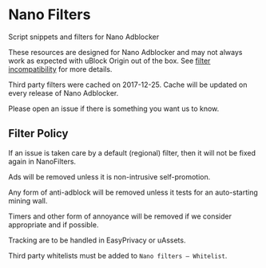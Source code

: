 # Nano Filters

Script snippets and filters for Nano Adblocker

These resources are designed for Nano Adblocker and may not always work as expected with uBlock Origin out of the box. 
See [filter incompatibility](https://github.com/NanoAdblocker/NanoCore/blob/master/Notes/FilterIncompatibility.MD) for more details. 

Third party filters were cached on 2017-12-25. Cache will be updated on every 
release of Nano Adblocker. 

Please open an issue if there is something you want us to know. 

## Filter Policy

If an issue is taken care by a default (regional) filter, then it will not be fixed again in NanoFilters. 

Ads will be removed unless it is non-intrusive self-promotion. 

Any form of anti-adblock will be removed unless it tests for an auto-starting mining wall. 

Timers and other form of annoyance will be removed if we consider appropriate and if possible. 

Tracking are to be handled in EasyPrivacy or uAssets. 

Third party whitelists must be added to `Nano filters – Whitelist`. 
